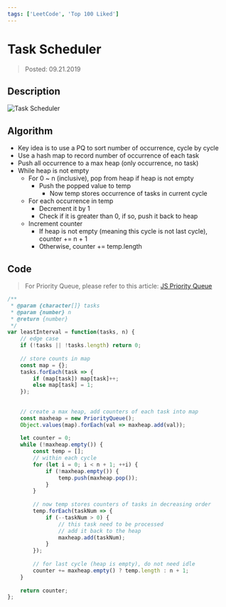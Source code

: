 ```yaml
---
tags: ['LeetCode', 'Top 100 Liked']
---
```


# Task Scheduler

> Posted: 09.21.2019

<Tag />

## Description

![Task Scheduler](/taskScheduler.png)

## Algorithm

- Key idea is to use a PQ to sort number of occurrence, cycle by cycle
- Use a hash map to record number of occurrence of each task
- Push all occurrence to a max heap (only occurrence, no task)
- While heap is not empty
  - For 0 ~ n (inclusive), pop from heap if heap is not empty
    - Push the popped value to temp
      - Now temp stores occurrence of tasks in current cycle
  - For each occurrence in temp
    - Decrement it by 1
    - Check if it is greater than 0, if so, push it back to heap
  - Increment counter
    - If heap is not empty (meaning this cycle is not last cycle), counter += n + 1
    - Otherwise, counter += temp.length

## Code

> For Priority Queue, please refer to this article: [JS Priority Queue](/js-basics/pq.md)

```javascript
/**
 * @param {character[]} tasks
 * @param {number} n
 * @return {number}
 */
var leastInterval = function(tasks, n) {
    // edge case
    if (!tasks || !tasks.length) return 0;
    
    // store counts in map
    const map = {};
    tasks.forEach(task => {
        if (map[task]) map[task]++;
        else map[task] = 1;
    });
    
    
    // create a max heap, add counters of each task into map
    const maxheap = new PriorityQueue();
    Object.values(map).forEach(val => maxheap.add(val));
    
    let counter = 0;
    while (!maxheap.empty()) {
        const temp = [];
        // within each cycle
        for (let i = 0; i < n + 1; ++i) {
            if (!maxheap.empty()) {
                temp.push(maxheap.pop());
            }
        }
        
        // now temp stores counters of tasks in decreasing order
        temp.forEach(taskNum => {
            if (--taskNum > 0) {
                // this task need to be processed
                // add it back to the heap
                maxheap.add(taskNum);
            } 
        });
        
        // for last cycle (heap is empty), do not need idle
        counter += maxheap.empty() ? temp.length : n + 1; 
    }
    
    return counter;
};
```

<Disqus />
